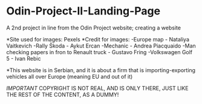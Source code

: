 # Odin-Project-II-Landing-Page
A 2nd project in line from the Odin Project website; creating a website

*Site used for images: Pexels
*Credit for images:
-Europe map - Nataliya Vaitkevich
-Rally Škoda - Aykut Ercan
-Mechanic - Andrea Piacquaido
-Man checking papers in fron to Renault truck - Gustavo Fring
-Volkswagen Golf 5 - Ivan Rebic

*This website is in Serbian, and it is about a firm that is
 importing-exporting vehicles all over Europe (meaning EU and out of it)

 *IMPORTANT* COPYRIGHT IS NOT REAL, AND IS ONLY THERE, JUST LIKE THE REST OF THE CONTENT, AS A DUMMY!

